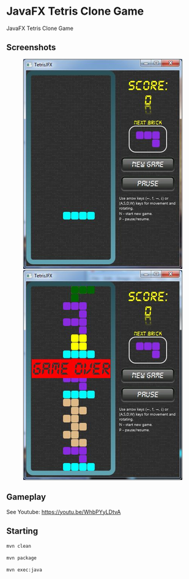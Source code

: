 JavaFX Tetris Clone Game
=============

JavaFX Tetris Clone Game

## Screenshots
<p align="center">
  <img src="https://github.com/javafx-dev/javafx-dev.github.io/blob/master/img/tetris-screen1.jpg?raw=true" alt="TetrisJFX Screen Shoot"/>
  <img src="https://github.com/javafx-dev/javafx-dev.github.io/blob/master/img/tetris-screen2.jpg?raw=true" alt="TetrisJFX Screen Shoot 1"/>
</p>

## Gameplay
See Youtube: <a href="https://youtu.be/WhbPYyLDtvA">https://youtu.be/WhbPYyLDtvA</a>

## Starting
```mvn clean```

```mvn package```

```mvn exec:java```